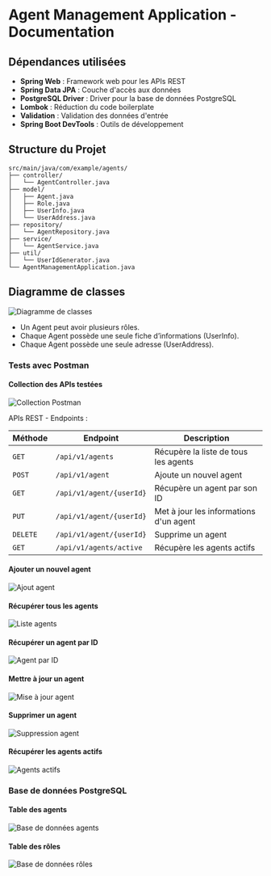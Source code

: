 # Agent Management Application - Documentation

## Dépendances utilisées

- **Spring Web** : Framework web pour les APIs REST
- **Spring Data JPA** : Couche d'accès aux données
- **PostgreSQL Driver** : Driver pour la base de données PostgreSQL
- **Lombok** : Réduction du code boilerplate
- **Validation** : Validation des données d'entrée
- **Spring Boot DevTools** : Outils de développement

## Structure du Projet

```text
src/main/java/com/example/agents/
├── controller/
│   └── AgentController.java
├── model/
│   ├── Agent.java
│   ├── Role.java
│   ├── UserInfo.java
│   └── UserAddress.java
├── repository/
│   └── AgentRepository.java
├── service/
│   └── AgentService.java
├── util/
│   └── UserIdGenerator.java
└── AgentManagementApplication.java
```

## Diagramme de classes

![Diagramme de classes](images/classe.png)

- Un Agent peut avoir plusieurs rôles.
- Chaque Agent possède une seule fiche d’informations (UserInfo).
- Chaque Agent possède une seule adresse (UserAddress).

### Tests avec Postman

#### Collection des APIs testées

![Collection Postman](images/collections.png)

APIs REST - Endpoints :

| Méthode  | Endpoint                 | Description                            |
| -------- | ------------------------ | -------------------------------------- |
| `GET`    | `/api/v1/agents`         | Récupère la liste de tous les agents   |
| `POST`   | `/api/v1/agent`          | Ajoute un nouvel agent                 |
| `GET`    | `/api/v1/agent/{userId}` | Récupère un agent par son ID           |
| `PUT`    | `/api/v1/agent/{userId}` | Met à jour les informations d'un agent |
| `DELETE` | `/api/v1/agent/{userId}` | Supprime un agent                      |
| `GET`    | `/api/v1/agents/active`  | Récupère les agents actifs             |

#### Ajouter un nouvel agent

![Ajout agent](images/add.png)

#### Récupérer tous les agents

![Liste agents](images/getAll.png)

#### Récupérer un agent par ID

![Agent par ID](images/getAgent.png)

#### Mettre à jour un agent

![Mise à jour agent](images/update.png)

#### Supprimer un agent

![Suppression agent](images/delete.png)

#### Récupérer les agents actifs

![Agents actifs](images/getActive.png)

### Base de données PostgreSQL

#### Table des agents

![Base de données agents](images/agentdb.png)

#### Table des rôles

![Base de données rôles](images/roledb.png)

